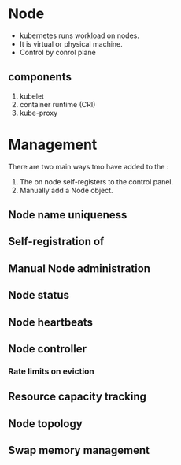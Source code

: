 # Node

- kubernetes runs workload on nodes.
- It is virtual or physical machine.
- Control by conrol plane 

## components

1. kubelet
2. container runtime (CRI)
3. kube-proxy

# Management

There are two main ways tmo have added to the <API Server>:
1. The <kubelet> on node self-registers to the control panel.
2. Manually add a Node object.

## Node name uniqueness

## Self-registration of <Nodes>

## Manual Node administration

## Node status

## Node heartbeats

## Node controller 

### Rate limits on eviction

## Resource capacity tracking

## Node topology

## Swap memory management